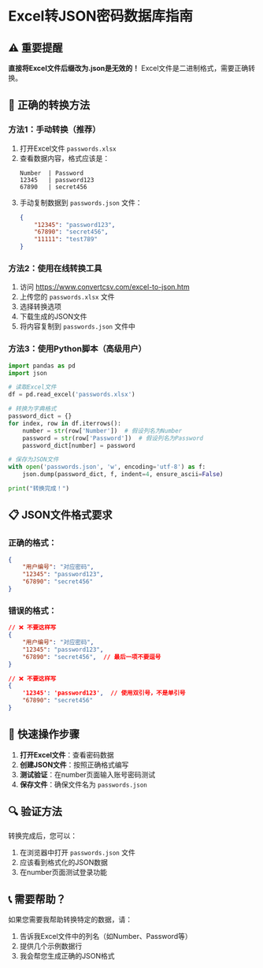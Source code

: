 # Excel转JSON密码数据库指南

## ⚠️ 重要提醒
**直接将Excel文件后缀改为.json是无效的！** Excel文件是二进制格式，需要正确转换。

## 🔧 正确的转换方法

### 方法1：手动转换（推荐）
1. 打开Excel文件 `passwords.xlsx`
2. 查看数据内容，格式应该是：
   ```
   Number  | Password
   12345   | password123
   67890   | secret456
   ```
3. 手动复制数据到 `passwords.json` 文件：
   ```json
   {
       "12345": "password123",
       "67890": "secret456",
       "11111": "test789"
   }
   ```

### 方法2：使用在线转换工具
1. 访问 https://www.convertcsv.com/excel-to-json.htm
2. 上传您的 `passwords.xlsx` 文件
3. 选择转换选项
4. 下载生成的JSON文件
5. 将内容复制到 `passwords.json` 文件中

### 方法3：使用Python脚本（高级用户）
```python
import pandas as pd
import json

# 读取Excel文件
df = pd.read_excel('passwords.xlsx')

# 转换为字典格式
password_dict = {}
for index, row in df.iterrows():
    number = str(row['Number'])  # 假设列名为Number
    password = str(row['Password'])  # 假设列名为Password
    password_dict[number] = password

# 保存为JSON文件
with open('passwords.json', 'w', encoding='utf-8') as f:
    json.dump(password_dict, f, indent=4, ensure_ascii=False)

print("转换完成！")
```

## 📋 JSON文件格式要求

### 正确的格式：
```json
{
    "用户编号": "对应密码",
    "12345": "password123",
    "67890": "secret456"
}
```

### 错误的格式：
```json
// ❌ 不要这样写
{
    "用户编号": "对应密码",
    "12345": "password123",
    "67890": "secret456",  // 最后一项不要逗号
}

// ❌ 不要这样写
{
    '12345': 'password123',  // 使用双引号，不是单引号
    "67890": "secret456"
}
```

## 🚀 快速操作步骤

1. **打开Excel文件**：查看密码数据
2. **创建JSON文件**：按照正确格式编写
3. **测试验证**：在number页面输入账号密码测试
4. **保存文件**：确保文件名为 `passwords.json`

## 🔍 验证方法

转换完成后，您可以：
1. 在浏览器中打开 `passwords.json` 文件
2. 应该看到格式化的JSON数据
3. 在number页面测试登录功能

## 📞 需要帮助？

如果您需要我帮助转换特定的数据，请：
1. 告诉我Excel文件中的列名（如Number、Password等）
2. 提供几个示例数据行
3. 我会帮您生成正确的JSON格式

